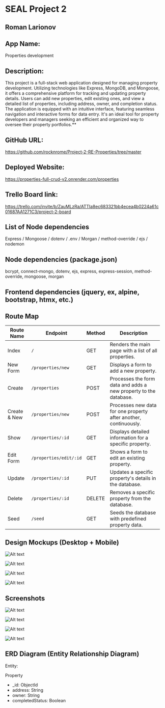 # SEAL Project 2

## Roman Larionov

## App Name:
Properties development

## Description:
This project is a full-stack web application designed for managing property development. Utilizing technologies like Express, MongoDB, and Mongoose, it offers a comprehensive platform for tracking and updating property details. Users can add new properties, edit existing ones, and view a detailed list of properties, including address, owner, and completion status. The application is equipped with an intuitive interface, featuring seamless navigation and interactive forms for data entry. It's an ideal tool for property developers and managers seeking an efficient and organized way to oversee their property portfolios.**

## GitHub URL:
https://github.com/rocknrome/Project-2-RE-Properties/tree/master

## Deployed Website:
https://properties-full-crud-v2.onrender.com/properties

## Trello Board link:
https://trello.com/invite/b/ZauMLzRa/ATTIa8ec683321bb4ecea4b0224a61c01687AA1271C3/project-2-board


## List of Node dependencies
Express / Mongoose / dotenv / .env / Morgan / method-override / ejs / nodemon


## Node dependencies (package.json)
bcrypt, connect-mongo, dotenv, ejs, express, express-session, method-override, mongoose, morgan



## Frontend dependencies (jquery, ex, alpine, bootstrap, htmx, etc.)



## Route Map
| Route Name   | Endpoint               | Method | Description                                                      |
|--------------|------------------------|--------|------------------------------------------------------------------|
| Index        | `/`                    | GET    | Renders the main page with a list of all properties.             |
| New Form     | `/properties/new`      | GET    | Displays a form to add a new property.                           |
| Create       | `/properties`          | POST   | Processes the form data and adds a new property to the database. |
| Create & New | `/properties/new`      | POST   | Processes new data for one property after another, continuously. |
| Show         | `/properties/:id`      | GET    | Displays detailed information for a specific property.           |
| Edit Form    | `/properties/edit/:id` | GET    | Shows a form to edit an existing property.                       |
| Update       | `/properties/:id`      | PUT    | Updates a specific property's details in the database.           |
| Delete       | `/properties/:id`      | DELETE | Removes a specific property from the database.                   |
| Seed         | `/seed`                | GET    | Seeds the database with predefined property data.                |


## Design Mockups (Desktop + Mobile)
![Alt text](<Wireframes/Index page.png>)

![Alt text](<Wireframes/Show page.png>)

![Alt text](<Wireframes/Edit page.png>)

![Alt text](<Wireframes/New page.png>)


## Screenshots
![Alt text](<Screenshots/Index page.png>)

![Alt text](<Screenshots/Show page.png>)

![Alt text](<Screenshots/Edit page.png>)

![Alt text](<Screenshots/New page.png>)


## ERD Diagram (Entity Relationship Diagram)
Entity:

Property
- _id: ObjectId
- address: String
- owner: String
- completedStatus: Boolean








